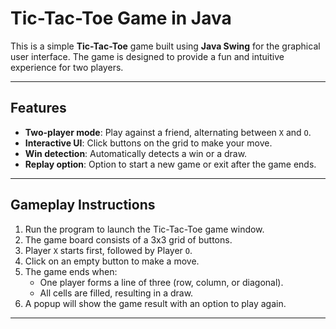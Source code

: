 # Tic-Tac-Toe Game in Java

This is a simple **Tic-Tac-Toe** game built using **Java Swing** for the graphical user interface. The game is designed to provide a fun and intuitive experience for two players.

---

## Features
- **Two-player mode**: Play against a friend, alternating between `X` and `O`.
- **Interactive UI**: Click buttons on the grid to make your move.
- **Win detection**: Automatically detects a win or a draw.
- **Replay option**: Option to start a new game or exit after the game ends.

---

## Gameplay Instructions
1. Run the program to launch the Tic-Tac-Toe game window.
2. The game board consists of a 3x3 grid of buttons.
3. Player `X` starts first, followed by Player `O`.
4. Click on an empty button to make a move.
5. The game ends when:
   - One player forms a line of three (row, column, or diagonal).
   - All cells are filled, resulting in a draw.
6. A popup will show the game result with an option to play again.

---
